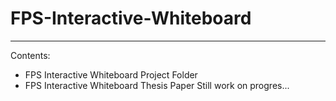 # FPS-Interactive-Whiteboard
---
Contents:
* FPS Interactive Whiteboard Project Folder
* FPS Interactive Whiteboard Thesis Paper
Still work on progres...
